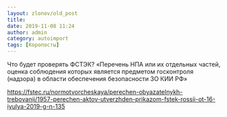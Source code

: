 ```yaml
---
layout: zlonov/old_post
title: 
date: 2019-11-08 11:24
author: admin
category: autoimport
tags: [Коропосты]
---
```


Что будет проверять ФСТЭК? «Перечень НПА или их отдельных частей, оценка соблюдения которых является предметом госконтроля (надзора) в области обеспечения безопасности ЗО КИИ РФ»




<a href="https://fstec.ru/normotvorcheskaya/perechen-obyazatelnykh-trebovanij/1957-perechen-aktov-utverzhden-prikazom-fstek-rossii-ot-16-iyulya-2019-g-n-135">https://fstec.ru/normotvorcheskaya/perechen-obyazatelnykh-trebovanij/1957-perechen-aktov-utverzhden-prikazom-fstek-rossii-ot-16-iyulya-2019-g-n-135</a>

